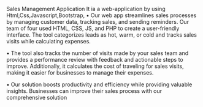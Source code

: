 Sales Management Application
It ia a web-application by using Html,Css,Javascript,Bootstrap,
• Our web app streamlines sales processes by managing customer data, tracking sales, and sending reminders. Our team of four used HTML, CSS, JS, and PHP to create a user-friendly interface. The tool categorizes leads as hot, warm, or cold and tracks sales visits while calculating expenses.  
 
• The tool also tracks the number of visits made by your sales team and provides a performance review with feedback and actionable steps to improve. Additionally, it calculates the cost of traveling for sales visits, making it easier for businesses to manage their expenses. 
 
• Our solution boosts productivity and efficiency while providing valuable insights. Businesses can improve their sales process with our comprehensive solution
